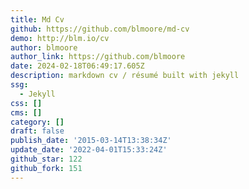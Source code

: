 ```yaml
---
title: Md Cv
github: https://github.com/blmoore/md-cv
demo: http://blm.io/cv
author: blmoore
author_link: https://github.com/blmoore
date: 2024-02-18T06:49:17.605Z
description: markdown cv / résumé built with jekyll
ssg:
  - Jekyll
css: []
cms: []
category: []
draft: false
publish_date: '2015-03-14T13:38:34Z'
update_date: '2022-04-01T15:33:24Z'
github_star: 122
github_fork: 151
---
```

